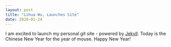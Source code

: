 ```yaml
---
layout: post
title: "Lihua Wu, Launches Site"
date: 2020-01-24
---
```


I am excited to launch my personal git site - powered by [Jekyll](http://jekyllrb.com).  Today is the Chinese New Year for the year of mouse. Happy New Year!
